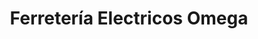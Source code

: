 ---
title: "Ferretería Electricos Omega"
url: /lourdes/ferreteria-electricos-omega/
shop: Eisenwaren
---